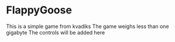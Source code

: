 # FlappyGoose
This is a simple game from kvadiks 
The game weighs less than one gigabyte
The controls will be added here

